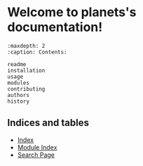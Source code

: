 # Welcome to planets's documentation!

```{toctree}
:maxdepth: 2
:caption: Contents:

readme
installation
usage
modules
contributing
authors
history
```

## Indices and tables

* [Index](genindex)
* [Module Index](modindex)
* [Search Page](search) 